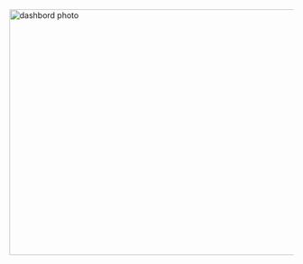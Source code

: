 <img width="772" height="435" alt="dashbord photo" src="https://github.com/user-attachments/assets/e986530d-6144-4354-8e0a-93eb3fbc897f" />
